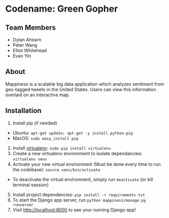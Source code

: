 # Codename: Green Gopher

## Team Members
* Dylan Ahearn
* Peter Wang
* Elliot Whitehead
* Evan Yin

## About
Mappiness is a scalable big data application which analyzes sentiment from geo-tagged tweets in the United States. Users can view this information overlaid on an interactive map.

## Installation
1. Install pip (if needed)
  * Ubuntu: `apt-get update; apt-get -y install python-pip`
  * MacOS: `sudo easy_install pip`
2. Install [virtualenv](https://virtualenv.pypa.io/en/stable/): `sudo pip install virtualenv`
3. Create a new virtualenv environment to isolate dependancies: `virtualenv venv`
4. Activate your new virtual environment (Must be done every time to run the codebase): `source venv/bin/activate`
  * To deactivate the virtual environment, simply run `deactivate` (or kill terminal session)
5. Install project dependencies: `pip install -r requirements.txt`
6. To start the Django app server, run `python mappiness/manage.py runserver`
7. Visit [http://localhost:8000](https://goo.gl/H8y9c7) to see your running Django app!